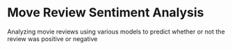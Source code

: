 # Move Review Sentiment Analysis
Analyzing movie reviews using various models to predict whether or not the review was positive or negative
